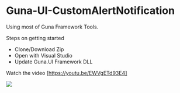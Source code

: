 # Guna-UI-CustomAlertNotification
Using most of Guna Framework Tools.

Steps on getting started
* Clone/Download Zip
* Open with Visual Studio 
* Update Guna.UI Framework DLL

Watch the video [https://youtu.be/EWVgETd93E4]

![](https://github.com/sobatdata/Guna-UI-CustomAlertNotification/blob/master/ss.png)
